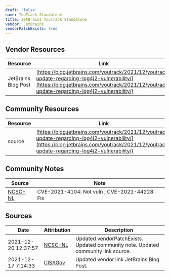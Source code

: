 ```yaml
---
draft: 'false'
name: YouTrack Standalone
title: JetBrains YouTrack Standalone
vendor: JetBrains
vendorPatchExists: true
---
```


## Vendor Resources
| Resource | Link |
| --- | --- |
| JetBrains Blog Post | [https://blog.jetbrains.com/youtrack/2021/12/youtrack-update-regarding-log4j2-vulnerability/](https://blog.jetbrains.com/youtrack/2021/12/youtrack-update-regarding-log4j2-vulnerability/) |

## Community Resources
| Resource | Link |
| --- | --- |
| source | [https://blog.jetbrains.com/youtrack/2021/12/youtrack-update-regarding-log4j2-vulnerability/](https://blog.jetbrains.com/youtrack/2021/12/youtrack-update-regarding-log4j2-vulnerability/) |

## Community Notes
| Source | Note |
| --- | --- |
| [NCSC-NL](https://github.com/NCSC-NL/log4shell/blob/main/software/README.md) | CVE-2021-4104: Not vuln ; CVE-2021-44228: Fix </ul> |

## Sources
| Date | Attribution | Description |
| --- | --- | --- |
| 2021-12-20 12:37:57 | [NCSC-NL](https://github.com/NCSC-NL/log4shell/blob/main/software/README.md) | Updated vendorPatchExists. Updated community note. Updated community link source.  |
| 2021-12-17 7:14:33 | [CISAGov](https://raw.githubusercontent.com/cisagov/log4j-affected-db/develop/README.md) | Updated vendor link JetBrains Blog Post.  |
